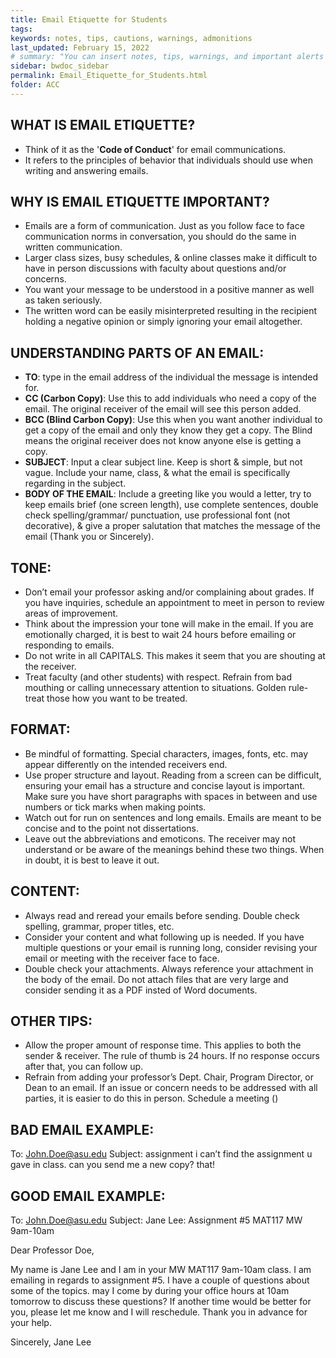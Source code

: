 ```yaml
---
title: Email Etiquette for Students
tags: 
keywords: notes, tips, cautions, warnings, admonitions
last_updated: February 15, 2022
# summary: "You can insert notes, tips, warnings, and important alerts in your content. These notes are stored as shortcodes made available through the linksrefs.hmtl include."
sidebar: bwdoc_sidebar
permalink: Email_Etiquette_for_Students.html
folder: ACC
---
```

## WHAT IS EMAIL ETIQUETTE?
- Think of it as the '**Code of Conduct**' for email communications.
- It refers to the principles of behavior that individuals should use when writing and answering emails.

## WHY IS EMAIL ETIQUETTE IMPORTANT?
- Emails are a form of communication. Just as you follow face to face communication norms in conversation, you should do the same in written communication.
- Larger class sizes, busy schedules, & online classes make it difficult to have in person discussions with faculty about questions and/or concerns.
- You want your message to be understood in a positive manner as well as taken seriously.
- The written word can be easily misinterpreted resulting in the recipient holding a negative opinion or simply ignoring your email altogether.

## UNDERSTANDING PARTS OF AN EMAIL:
- **TO**: type in the email address of the individual the message is intended for.
- **CC (Carbon Copy)**: Use this to add individuals who need a copy of the email. The original receiver of the email will see this person added.
- **BCC (Blind Carbon Copy)**: Use this when you want another individual to get a copy of the email and only they know they get a copy. The Blind means the original receiver does not know anyone else is getting a copy.
- **SUBJECT**: Input a clear subject line. Keep is short & simple, but not vague. Include your name, class, & what the email is specifically regarding in the subject.
- **BODY OF THE EMAIL**: Include a greeting like you would a letter, try to keep emails brief (one screen length), use complete sentences, double check spelling/grammar/ punctuation, use professional font (not decorative), & give a proper salutation that matches the message of the email (Thank you or Sincerely).

## TONE:
- Don’t email your professor asking and/or complaining about grades. If you have inquiries, schedule an appointment to meet in person to review areas of improvement. 
- Think about the impression your tone will make in the email. If you are emotionally charged, it is best to wait 24 hours before emailing or responding to emails.
- Do not write in all CAPITALS. This makes it seem that you are shouting at the receiver.
- Treat faculty (and other students) with respect. Refrain from bad mouthing or calling unnecessary attention to situations. Golden rule- treat those how you want to be treated.
## FORMAT:
- Be mindful of formatting. Special characters, images, fonts, etc. may appear differently on the intended receivers end.
- Use proper structure and layout. Reading from a screen can be difficult, ensuring your email has a structure and concise layout is important. Make sure you have short paragraphs with spaces in between and use numbers or tick marks when making points.
- Watch out for run on sentences and long emails. Emails are meant to be concise and to the point not dissertations.
- Leave out the abbreviations and emoticons. The receiver may not understand or be aware of the meanings behind these two things. When in doubt, it is best to leave it out.

## CONTENT:
- Always read and reread your emails before sending. Double check spelling, grammar, proper titles, etc.
- Consider your content and what following up is needed. If you have multiple questions or your email is running long, consider revising your email or meeting with the receiver face to face.
- Double check your attachments. Always reference your attachment in the body of the email. Do not attach files that are very large and consider sending it as a PDF insted of Word documents.

## OTHER TIPS:
- Allow the proper amount of response time. This applies to both the sender & receiver. The rule of thumb is 24 hours. If no response occurs after that, you can follow up.
- Refrain from adding your professor’s Dept. Chair, Program Director, or Dean to an email. If an issue or concern needs to be addressed with all parties, it is easier to do this in person. Schedule a meeting ()
 
## BAD EMAIL EXAMPLE:
To: John.Doe@asu.edu
Subject: assignment
i can’t find the assignment u gave in class. can you send me a new copy? that!

## GOOD EMAIL EXAMPLE:
To: John.Doe@asu.edu
Subject: Jane Lee: Assignment #5 MAT117 MW 9am-10am

Dear Professor Doe,

My name is Jane Lee and I am in your MW MAT117 9am-10am class.
I am emailing in regards to assignment #5. I have a couple of questions about some of the topics. may I come by during your office hours at 10am tomorrow to discuss these questions? If another time would be better for you, please let me know and I will reschedule. Thank you in advance for your help.

Sincerely, 
Jane Lee
